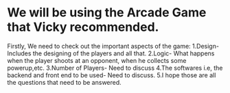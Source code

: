 # We will be using the Arcade Game that Vicky recommended.
Firstly, We need to check out the important aspects of the game:
    1.Design- Includes the designing of the players and all that.
    2.Logic- What happens when the player shoots at an opponent, when he collects some powerup,etc.
    3.Number of Players- Need to discuss
    4.The softwares i.e, the backend and front end to be used- Need to discuss.
    5.I hope those are all the questions that need to be answered.

